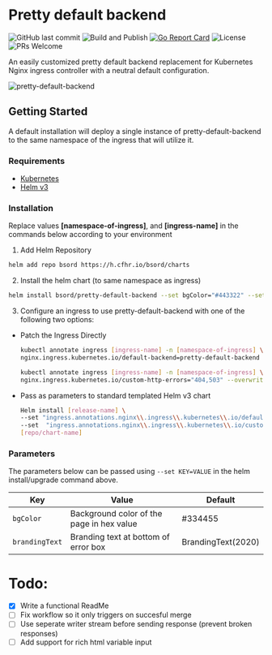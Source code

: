 # Pretty default backend
![GitHub last commit](https://img.shields.io/github/last-commit/bsord/pretty-default-backend.svg)
![Build and Publish](https://github.com/bsord/pretty-default-backend/workflows/Build%20and%20Publish/badge.svg)
[![Go Report Card](https://goreportcard.com/badge/github.com/bsord/pretty-default-backend)](https://goreportcard.com/report/github.com/bsord/pretty-default-backend)
![License](https://img.shields.io/github/license/bsord/pretty-default-backend.svg?style=flat)
![PRs Welcome](https://img.shields.io/badge/PRs-welcome-green.svg)

An easily customized pretty default backend replacement for Kubernetes Nginx ingress controller with a neutral default configuration.

![pretty-default-backend](https://raw.githubusercontent.com/bsord/pretty-default-backend/master/cover.png)

## Getting Started
A default installation will deploy a single instance of pretty-default-backend to the same namespace of the ingress that will utilize it.

### Requirements
* [Kubernetes](https://microk8s.io/docs)
* [Helm v3](https://helm.sh/docs/intro/install/)

### Installation
Replace values **[namespace-of-ingress]**, and **[ingress-name]** in the commands below according to your environment
1. Add Helm Repository
```sh
helm add repo bsord https://h.cfhr.io/bsord/charts
```
2. Install the helm chart (to same namespace as ingress)
```sh
helm install bsord/pretty-default-backend --set bgColor="#443322" --set brandingText="YourBrandingText" bsord/pretty-default-backend -n [namespace-of-ingress]
```
3. Configure an ingress to use pretty-default-backend with one of the following two options:

 * Patch the Ingress Directly
    ```sh
    kubectl annotate ingress [ingress-name] -n [namespace-of-ingress] \
    nginx.ingress.kubernetes.io/default-backend=pretty-default-backend --overwrite
    
    kubectl annotate ingress [ingress-name] -n [namespace-of-ingress] \
    nginx.ingress.kubernetes.io/custom-http-errors="404,503" --overwrite
    ```
  * Pass as parameters to standard templated Helm v3 chart
    ```sh
    Helm install [release-name] \
    --set "ingress.annotations.nginx\\.ingress\\.kubernetes\\.io/default-backend=pretty-default-backend" \
    --set  "ingress.annotations.nginx\\.ingress\\.kubernetes\\.io/custom-http-errors=404\\,503\\,501" \
    [repo/chart-name]
    ```

### Parameters
The parameters below can be passed using `--set KEY=VALUE` in the helm install/upgrade command above.

| Key | Value | Default |
| ------------- | ------------- | ------------- |
| `bgColor` | Background color of the page in hex value | #334455 |
| `brandingText` | Branding text at bottom of error box | BrandingText(2020) |

# Todo:
- [x] Write a functional ReadMe
- [ ] Fix workflow so it only triggers on succesful merge
- [ ] Use seperate writer stream before sending response (prevent broken responses)
- [ ] Add support for rich html variable input
